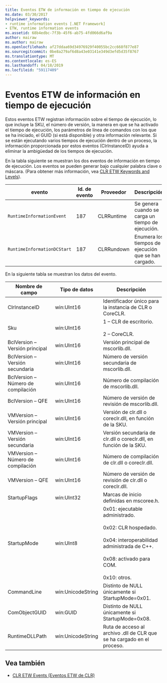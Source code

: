 ```yaml
---
title: Eventos ETW de información en tiempo de ejecución
ms.date: 03/30/2017
helpviewer_keywords:
- runtime information events [.NET Framework]
- ETW, runtime information events
ms.assetid: 68b4edbc-7f3b-45f6-ab75-4fd066d6af9a
author: mairaw
ms.author: mairaw
ms.openlocfilehash: af27ddaa69d34976929f40055bc2cc668f877e87
ms.sourcegitcommit: 0be8a279af6d8a43e03141e349d3efd5d35f8767
ms.translationtype: MT
ms.contentlocale: es-ES
ms.lasthandoff: 04/18/2019
ms.locfileid: "59117409"
---
```

# <a name="runtime-information-etw-events"></a>Eventos ETW de información en tiempo de ejecución
Estos eventos ETW registran información sobre el tiempo de ejecución, lo que incluye la SKU, el número de versión, la manera en que se ha activado el tiempo de ejecución, los parámetros de línea de comandos con los que se ha iniciado, el GUID (si está disponible) y otra información relevante. Si se están ejecutando varios tiempos de ejecución dentro de un proceso, la información proporcionada por estos eventos (ClrInstanceID) ayuda a eliminar la ambigüedad de los tiempos de ejecución.  
  
 En la tabla siguiente se muestran los dos eventos de información en tiempo de ejecución. Los eventos se pueden generar bajo cualquier palabra clave o máscara. (Para obtener más información, vea [CLR ETW Keywords and Levels](../../../docs/framework/performance/clr-etw-keywords-and-levels.md)).  
  
|evento|Id. de evento|Proveedor|Descripción|  
|-----------|--------------|--------------|-----------------|  
|`RuntimeInformationEvent`|187|CLRRuntime|Se genera cuando se carga un tiempo de ejecución.|  
|`RuntimeInformationDCStart`|187|CLRRundown|Enumera los tiempos de ejecución que se han cargado.|  
  
 En la siguiente tabla se muestran los datos del evento.  
  
|Nombre de campo|Tipo de datos|Descripción|  
|----------------|---------------|-----------------|  
|ClrInstanceID|win:UInt16|Identificador único para la instancia de CLR o CoreCLR.|  
|Sku|win:UInt16|1 – CLR de escritorio.<br /><br /> 2 – CoreCLR.|  
|BclVersion – Versión principal|win:UInt16|Versión principal de mscorlib.dll.|  
|BclVersion – Versión secundaria|win:UInt16|Número de versión secundaria de mscorlib.dll.|  
|BclVersion – Número de compilación|win:UInt16|Número de compilación de mscorlib.dll.|  
|BclVersion – QFE|win:UInt16|Número de versión de revisión de mscorlib.dll.|  
|VMVersion – Versión principal|win:UInt16|Versión de clr.dll o coreclr.dll, en función de la SKU.|  
|VMVersion – Versión secundaria|win:UInt16|Versión secundaria de clr.dll o coreclr.dll, en función de la SKU.|  
|VMVersion – Número de compilación|win:UInt16|Número de compilación de clr.dll o coreclr.dll.|  
|VMVersion – QFE|win:UInt16|Número de versión de revisión de clr.dll o coreclr.dll.|  
|StartupFlags|win:UInt32|Marcas de inicio definidas en mscoree.h.|  
|StartupMode|win:UInt8|0x01: ejecutable administrado.<br /><br /> 0x02: CLR hospedado.<br /><br /> 0x04: interoperabilidad administrada de C++.<br /><br /> 0x08: activado para COM.<br /><br /> 0x10: otros.|  
|CommandLine|win:UnicodeString|Distinto de NULL únicamente si StartupMode=0x01.|  
|ComObjectGUID|win:GUID|Distinto de NULL únicamente si StartupMode=0x08.|  
|RuntimeDLLPath|win:UnicodeString|Ruta de acceso al archivo .dll de CLR que se ha cargado en el proceso.|  
  
## <a name="see-also"></a>Vea también

- [CLR ETW Events (Eventos ETW de CLR)](../../../docs/framework/performance/clr-etw-events.md)
